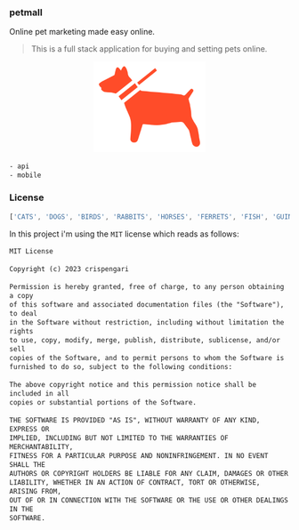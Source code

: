 ### petmall

Online pet marketing made easy online.

> This is a full stack application for buying and setting pets online.

<p align="center">
    <img src="cover-2.png" width="200" alt="logo"/>
</p>

```shell
- api
- mobile
```

### License

```js
['CATS', 'DOGS', 'BIRDS', 'RABBITS', 'HORSES', 'FERRETS', 'FISH', 'GUINEA-PIGS', 'RATS-AND-MICE', 'AMPHIBIANS', 'REPTILES']
```

In this project i'm using the `MIT` license which reads as follows:

```shell
MIT License

Copyright (c) 2023 crispengari

Permission is hereby granted, free of charge, to any person obtaining a copy
of this software and associated documentation files (the "Software"), to deal
in the Software without restriction, including without limitation the rights
to use, copy, modify, merge, publish, distribute, sublicense, and/or sell
copies of the Software, and to permit persons to whom the Software is
furnished to do so, subject to the following conditions:

The above copyright notice and this permission notice shall be included in all
copies or substantial portions of the Software.

THE SOFTWARE IS PROVIDED "AS IS", WITHOUT WARRANTY OF ANY KIND, EXPRESS OR
IMPLIED, INCLUDING BUT NOT LIMITED TO THE WARRANTIES OF MERCHANTABILITY,
FITNESS FOR A PARTICULAR PURPOSE AND NONINFRINGEMENT. IN NO EVENT SHALL THE
AUTHORS OR COPYRIGHT HOLDERS BE LIABLE FOR ANY CLAIM, DAMAGES OR OTHER
LIABILITY, WHETHER IN AN ACTION OF CONTRACT, TORT OR OTHERWISE, ARISING FROM,
OUT OF OR IN CONNECTION WITH THE SOFTWARE OR THE USE OR OTHER DEALINGS IN THE
SOFTWARE.
```
